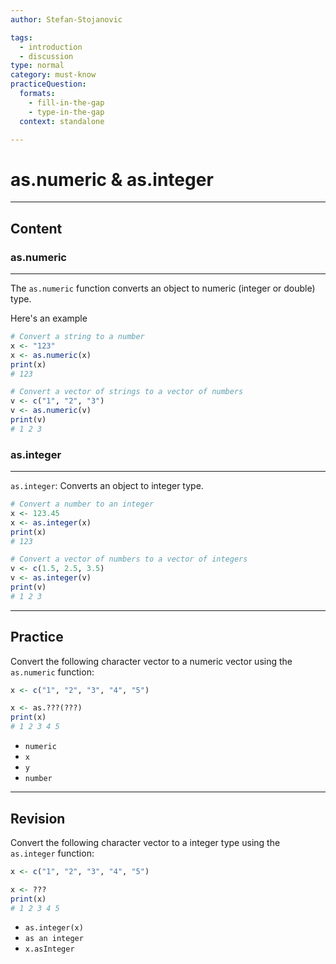 ```yaml
---
author: Stefan-Stojanovic

tags:
  - introduction
  - discussion
type: normal
category: must-know
practiceQuestion:
  formats:
    - fill-in-the-gap
    - type-in-the-gap
  context: standalone

---
```


# as.numeric & as.integer

---

## Content


### as.numeric
---

The `as.numeric` function converts an object to numeric (integer or double) type.

Here's an example
```r
# Convert a string to a number
x <- "123"
x <- as.numeric(x)
print(x)  
# 123

# Convert a vector of strings to a vector of numbers
v <- c("1", "2", "3")
v <- as.numeric(v)
print(v)  
# 1 2 3
```


### as.integer
---

`as.integer`: Converts an object to integer type.

```r
# Convert a number to an integer
x <- 123.45
x <- as.integer(x)
print(x)  
# 123

# Convert a vector of numbers to a vector of integers
v <- c(1.5, 2.5, 3.5)
v <- as.integer(v)
print(v)  
# 1 2 3
```


---
## Practice

Convert the following character vector to a numeric vector using the `as.numeric` function:

```r
x <- c("1", "2", "3", "4", "5")

x <- as.???(???)
print(x) 
# 1 2 3 4 5
```

- `numeric`
- `x`
- `y`
- `number`

---
## Revision

Convert the following character vector to a integer type using the `as.integer` function:

```r
x <- c("1", "2", "3", "4", "5")

x <- ???
print(x) 
# 1 2 3 4 5
```

- `as.integer(x)`
- `as an integer`
- `x.asInteger`

